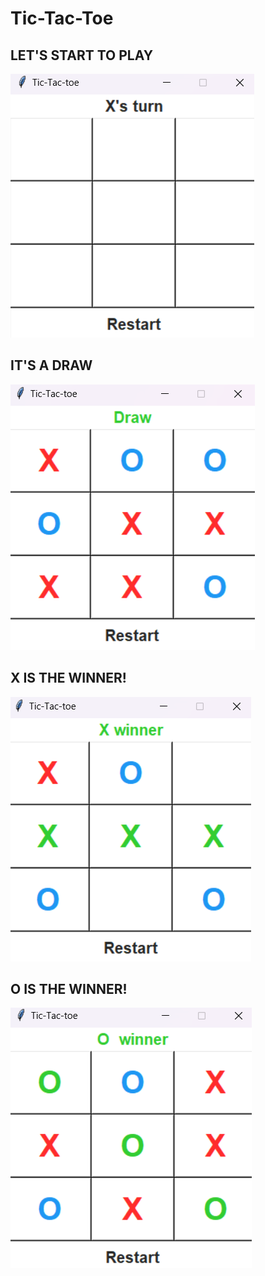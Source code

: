 # Tic-Tac-Toe

## LET'S START TO PLAY

![](https://github.com/ksyaren/Tic-Tac-Toe/blob/main/images/start.png)

## IT'S A DRAW 

![](https://github.com/ksyaren/Tic-Tac-Toe/blob/main/images/draw.png)

## X IS THE WINNER!

![](https://github.com/ksyaren/Tic-Tac-Toe/blob/main/images/x_winner.png)

## O IS THE WINNER!

![](https://github.com/ksyaren/Tic-Tac-Toe/blob/main/images/o_winner.png)
